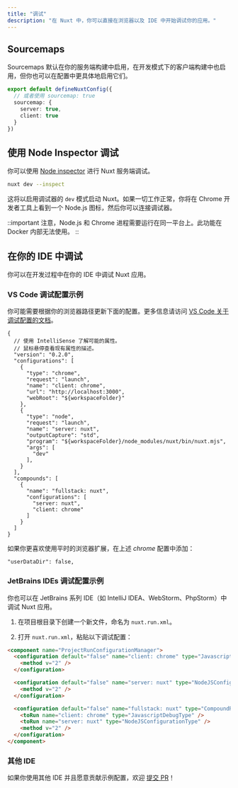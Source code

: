 ```yaml
---
title: "调试"
description: "在 Nuxt 中，你可以直接在浏览器以及 IDE 中开始调试你的应用。"
---
```


## Sourcemaps

Sourcemaps 默认在你的服务端构建中启用，在开发模式下的客户端构建中也启用，但你也可以在配置中更具体地启用它们。

```ts
export default defineNuxtConfig({
  // 或者使用 sourcemap: true
  sourcemap: {
    server: true,
    client: true
  }
})
```

## 使用 Node Inspector 调试

你可以使用 [Node inspector](https://node.zhcndoc.com/en/learn/getting-started/debugging) 进行 Nuxt 服务端调试。

```bash
nuxt dev --inspect
```
这将以启用调试器的 `dev` 模式启动 Nuxt。如果一切工作正常，你将在 Chrome 开发者工具上看到一个 Node.js 图标，然后你可以连接调试器。

::important
注意，Node.js 和 Chrome 进程需要运行在同一平台上。此功能在 Docker 内部无法使用。
::

## 在你的 IDE 中调试

你可以在开发过程中在你的 IDE 中调试 Nuxt 应用。

### VS Code 调试配置示例

你可能需要根据你的浏览器路径更新下面的配置。更多信息请访问 [VS Code 关于调试配置的文档](https://go.microsoft.com/fwlink/?linkid=830387)。

```json5
{
  // 使用 IntelliSense 了解可能的属性。
  // 鼠标悬停查看现有属性的描述。
  "version": "0.2.0",
  "configurations": [
    {
      "type": "chrome",
      "request": "launch",
      "name": "client: chrome",
      "url": "http://localhost:3000",
      "webRoot": "${workspaceFolder}"
    },
    {
      "type": "node",
      "request": "launch",
      "name": "server: nuxt",
      "outputCapture": "std",
      "program": "${workspaceFolder}/node_modules/nuxt/bin/nuxt.mjs",
      "args": [
        "dev"
      ],
    }
  ],
  "compounds": [
    {
      "name": "fullstack: nuxt",
      "configurations": [
        "server: nuxt",
        "client: chrome"
      ]
    }
  ]
}
```

如果你更喜欢使用平时的浏览器扩展，在上述 _chrome_ 配置中添加：

```json5
"userDataDir": false,
```

### JetBrains IDEs 调试配置示例

你也可以在 JetBrains 系列 IDE（如 IntelliJ IDEA、WebStorm、PhpStorm）中调试 Nuxt 应用。

1. 在项目根目录下创建一个新文件，命名为 `nuxt.run.xml`。

2. 打开 `nuxt.run.xml`，粘贴以下调试配置：

```html
<component name="ProjectRunConfigurationManager">
  <configuration default="false" name="client: chrome" type="JavascriptDebugType" uri="http://localhost:3000" useFirstLineBreakpoints="true">
    <method v="2" />
  </configuration>

  <configuration default="false" name="server: nuxt" type="NodeJSConfigurationType" application-parameters="dev" path-to-js-file="$PROJECT_DIR$/node_modules/nuxt/bin/nuxt.mjs" working-dir="$PROJECT_DIR$">
    <method v="2" />
  </configuration>

  <configuration default="false" name="fullstack: nuxt" type="CompoundRunConfigurationType">
    <toRun name="client: chrome" type="JavascriptDebugType" />
    <toRun name="server: nuxt" type="NodeJSConfigurationType" />
    <method v="2" />
  </configuration>
</component>
```

### 其他 IDE

如果你使用其他 IDE 并且愿意贡献示例配置，欢迎 [提交 PR](https://github.com/nuxt/nuxt/edit/main/docs/2.guide/3.going-further/9.debugging.md)！
